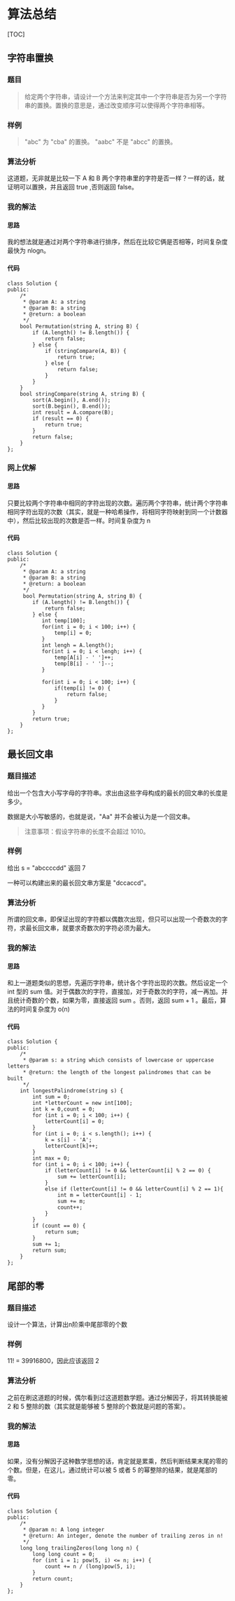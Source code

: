 # 算法总结
[TOC]
## 字符串置换
### 题目
> 给定两个字符串，请设计一个方法来判定其中一个字符串是否为另一个字符串的置换。置换的意思是，通过改变顺序可以使得两个字符串相等。

### 样例
> "abc" 为 "cba" 的置换。
  "aabc" 不是 "abcc" 的置换。

### 算法分析
这道题，无非就是比较一下 A 和 B 两个字符串里的字符是否一样？一样的话，就证明可以置换，并且返回 true ,否则返回 false。

### 我的解法
#### 思路
我的想法就是通过对两个字符串进行排序，然后在比较它俩是否相等，时间复杂度最快为 nlogn。

#### 代码

```
class Solution {
public:
    /*
     * @param A: a string
     * @param B: a string
     * @return: a boolean
     */
    bool Permutation(string A, string B) {
        if (A.length() != B.length()) {
            return false;
        } else {
            if (stringCompare(A, B)) {
                return true;
            } else {
                return false;
            }
        }
    }
    bool stringCompare(string A, string B) {
        sort(A.begin(), A.end());
        sort(B.begin(), B.end());
        int result = A.compare(B);
        if (result == 0) {
            return true;
        }
        return false;
    }
};
```

### 网上优解
#### 思路
只要比较两个字符串中相同的字符出现的次数。遍历两个字符串，统计两个字符串相同字符出现的次数（其实，就是一种哈希操作，将相同字符映射到同一个计数器中），然后比较出现的次数是否一样。时间复杂度为 n

#### 代码

```
class Solution {
public:
    /*
     * @param A: a string
     * @param B: a string
     * @return: a boolean
     */
     bool Permutation(string A, string B) {
        if (A.length() != B.length()) {
            return false;
        } else {
           int temp[100];
           for(int i = 0; i < 100; i++) {
               temp[i] = 0;
           }
           int lengh = A.length();
           for(int i = 0; i < lengh; i++) {
               temp[A[i] - ' ']++;
               temp[B[i] - ' ']--;
           }
           
           for(int i = 0; i < 100; i++) {
               if(temp[i] != 0) {
                   return false;
               }
           }
        }
        return true;
    }
};
```
## 最长回文串

### 题目描述
给出一个包含大小写字母的字符串。求出由这些字母构成的最长的回文串的长度是多少。

数据是大小写敏感的，也就是说，"Aa" 并不会被认为是一个回文串。
> 注意事项：假设字符串的长度不会超过 1010。

### 样例
给出 s = "abccccdd" 返回 7

一种可以构建出来的最长回文串方案是 "dccaccd"。

### 算法分析

所谓的回文串，即保证出现的字符都以偶数次出现，但只可以出现一个奇数次的字符，求最长回文串，就要求奇数次的字符必须为最大。

### 我的解法
#### 思路
和上一道题类似的思想，先遍历字符串，统计各个字符出现的次数。然后设定一个 int 型的 sum 值。对于偶数次的字符，直接加，对于奇数次的字符，减一再加。并且统计奇数的个数，如果为零，直接返回 sum 。否则，返回 sum + 1 。最后，算法的时间复杂度为 o(n)

#### 代码

```
class Solution {
public:
    /*
     * @param s: a string which consists of lowercase or uppercase letters
     * @return: the length of the longest palindromes that can be built
     */
    int longestPalindrome(string s) {
		int sum = 0;
		int *letterCount = new int[100];
		int k = 0,count = 0;
		for (int i = 0; i < 100; i++) {
			letterCount[i] = 0;
		}
		for (int i = 0; i < s.length(); i++) {
			k = s[i] - 'A';
			letterCount[k]++;
		}
		int max = 0;
		for (int i = 0; i < 100; i++) {
			if (letterCount[i] != 0 && letterCount[i] % 2 == 0) {
				sum += letterCount[i];
			}
			else if (letterCount[i] != 0 && letterCount[i] % 2 == 1){
			    int m = letterCount[i] - 1;
			    sum += m;
			    count++;
			} 
		}
		if (count == 0) {
		    return sum;
		}
		sum += 1;
		return sum;
	}
};
```
## 尾部的零

### 题目描述
设计一个算法，计算出n阶乘中尾部零的个数
### 样例
11! = 39916800，因此应该返回 2
### 算法分析
之前在刷这道题的时候，偶尔看到过这道题数学题。通过分解因子，将其转换能被 2 和 5 整除的数（其实就是能够被 5 整除的个数就是问题的答案）。
### 我的解法
#### 思路
如果，没有分解因子这种数学思想的话，肯定就是累乘，然后判断结果末尾的零的个数。但是，在这儿，通过统计可以被 5 或者 5 的幂整除的结果，就是尾部的零。

#### 代码

```
class Solution {
public:
    /*
     * @param n: A long integer
     * @return: An integer, denote the number of trailing zeros in n!
     */
    long long trailingZeros(long long n) {
        long long count = 0;
        for (int i = 1; pow(5, i) <= n; i++) {
            count += n / (long)pow(5, i);
        }
        return count;
    }
};
```
